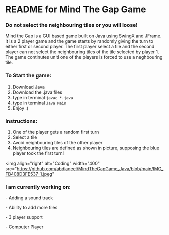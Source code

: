 # README for Mind The Gap Game

<h3> Do not select the neighbouring tiles or you will loose!</h3>

Mind the Gap is a GUI based game built on Java using SwingX and JFrame. 
It is a 2 player game and the game starts by randomly giving the turn to either first or second player.
The first player select a tile and the second player can not select the neighbouring tiles of the tile selected by player 1.
The game continutes unitl one of the players is forced to use a neghbouring tile.

<h3>To Start the game: </h3>

1. Download Java 
2. Download the .java files
3. type in terminal ``javac *.java``
4. type in terminal ``Java Main``
5. Enjoy :)


<h3>Instructions: </h3>

1. One of the player gets a random first turn
2. Select a tile
3. Avoid neighbouring tiles of the other player
4. Neighbouring tiles are defined as shown in picture, supposing the blue player took the first turn!

<img align="right" alt="Coding" width="400" src="https://github.com/abdlaqeel/MindTheGapGame_Java/blob/main/IMG_FB408D3FE537-1.jpeg"



<h3>I am currently working on: </h3>
<p> - Adding a sound track </p>
<p>- Ability to add more tiles</p>
<p>- 3 player support</p>
<p>- Computer Player</p>
